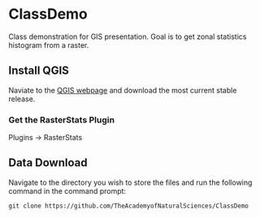 # ClassDemo
Class demonstration for GIS presentation. Goal is to get zonal statistics histogram from a raster.

## Install QGIS

Naviate to the [QGIS webpage](https://www.qgis.org/en/site/) and download the most current stable release.

### Get the RasterStats Plugin

Plugins -> RasterStats

## Data Download

Navigate to the directory you wish to store the files and run the following command in the command prompt:

```
git clone https://github.com/TheAcademyofNaturalSciences/ClassDemo
```
